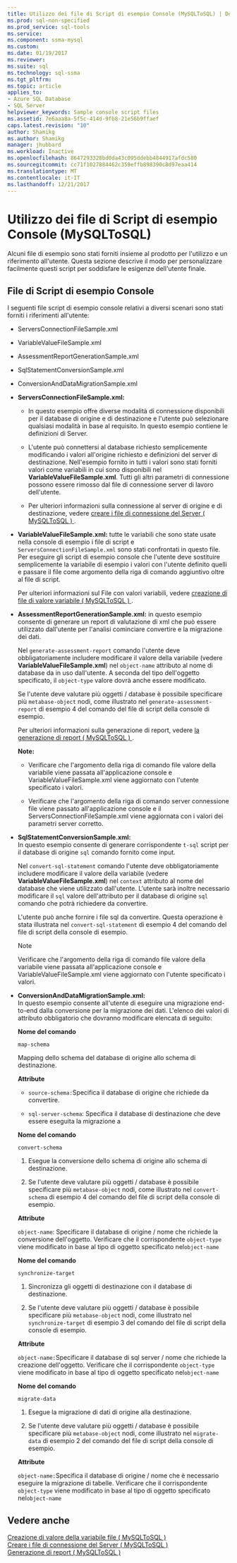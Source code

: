 ```yaml
---
title: Utilizzo dei file di Script di esempio Console (MySQLToSQL) | Documenti Microsoft
ms.prod: sql-non-specified
ms.prod_service: sql-tools
ms.service: 
ms.component: ssma-mysql
ms.custom: 
ms.date: 01/19/2017
ms.reviewer: 
ms.suite: sql
ms.technology: sql-ssma
ms.tgt_pltfrm: 
ms.topic: article
applies_to:
- Azure SQL Database
- SQL Server
helpviewer_keywords: Sample console script files
ms.assetid: 7e6aaa8a-5f5c-414d-9fb8-21e56b9ffaef
caps.latest.revision: "10"
author: Shamikg
ms.author: Shamikg
manager: jhubbard
ms.workload: Inactive
ms.openlocfilehash: 8647293328bd0da43c095ddebb4844917afdc580
ms.sourcegitcommit: cc71f1027884462c359effb898390c8d97eaa414
ms.translationtype: MT
ms.contentlocale: it-IT
ms.lasthandoff: 12/21/2017
---
```

# <a name="working-with-the-sample-console-script-files-mysqltosql"></a>Utilizzo dei file di Script di esempio Console (MySQLToSQL)
Alcuni file di esempio sono stati forniti insieme al prodotto per l'utilizzo e un riferimento all'utente. Questa sezione descrive il modo per personalizzare facilmente questi script per soddisfare le esigenze dell'utente finale.  
  
## <a name="sample-console-script-files"></a>File di Script di esempio Console  
I seguenti file script di esempio console relativi a diversi scenari sono stati forniti i riferimenti all'utente:  
  
-   ServersConnectionFileSample.xml  
  
-   VariableValueFileSample.xml  
  
-   AssessmentReportGenerationSample.xml  
  
-   SqlStatementConversionSample.xml  
  
-   ConversionAndDataMigrationSample.xml  
  
-   **ServersConnectionFileSample.xml:**  
  
    -   In questo esempio offre diverse modalità di connessione disponibili per il database di origine e di destinazione e l'utente può selezionare qualsiasi modalità in base al requisito. In questo esempio contiene le definizioni di Server.  
  
    -   L'utente può connettersi al database richiesto semplicemente modificando i valori all'origine richiesto e definizioni del server di destinazione. Nell'esempio fornito in tutti i valori sono stati forniti valori come variabili in cui sono disponibili nel **VariableValueFileSample.xml**.  Tutti gli altri parametri di connessione possono essere rimosso dal file di connessione server di lavoro dell'utente.  
  
    -   Per ulteriori informazioni sulla connessione al server di origine e di destinazione, vedere [creare i file di connessione del Server &#40; MySQLToSQL &#41; ](../../ssma/mysql/creating-the-server-connection-files-mysqltosql.md) .  
  
-   **VariableValueFileSample.xml:** tutte le variabili che sono state usate nella console di esempio i file di script e `ServersConnectionFileSample.xml` sono stati confrontati in questo file. Per eseguire gli script di esempio console che l'utente deve sostituire semplicemente la variabile di esempio i valori con l'utente definito quelli e passare il file come argomento della riga di comando aggiuntivo oltre al file di script.  
  
    Per ulteriori informazioni sul File con valori variabili, vedere [creazione di file di valore variabile &#40; MySQLToSQL &#41; ](../../ssma/mysql/creating-variable-value-files-mysqltosql.md).  
  
-   **AssessmentReportGenerationSample.xml:** in questo esempio consente di generare un report di valutazione di xml che può essere utilizzato dall'utente per l'analisi cominciare convertire e la migrazione dei dati.  
  
    Nel `generate-assessment-report` comando l'utente deve obbligatoriamente includere modificare il valore della variabile (vedere **VariableValueFileSample.xml**) nel `object-name` attributo al nome di database da in uso dall'utente. A seconda del tipo dell'oggetto specificato, il `object-type` valore dovrà anche essere modificato.  
  
    Se l'utente deve valutare più oggetti / database è possibile specificare più `metabase-object` nodi, come illustrato nel `generate-assessment-report` di esempio 4 del comando del file di script della console di esempio.  
  
    Per ulteriori informazioni sulla generazione di report, vedere [la generazione di report &#40; MySQLToSQL &#41; ](../../ssma/mysql/generating-reports-mysqltosql.md).  
  
    **Note:**  
  
    -   Verificare che l'argomento della riga di comando file valore della variabile viene passata all'applicazione console e VariableValueFileSample.xml viene aggiornato con l'utente specificato i valori.  
  
    -   Verificare che l'argomento della riga di comando server connessione file viene passato all'applicazione console e il ServersConnectionFileSample.xml viene aggiornata con i valori dei parametri server corretto.  
  
-   **SqlStatementConversionSample.xml:**  
    In questo esempio consente di generare corrispondente `t-sql` script per il database di origine `sql` comando fornito come input.  
  
    Nel `convert-sql-statement` comando l'utente deve obbligatoriamente includere modificare il valore della variabile (vedere **VariableValueFileSample.xml**) nel `context` attributo al nome del database che viene utilizzato dall'utente. L'utente sarà inoltre necessario modificare il `sql` valore dell'attributo per il database di origine `sql` comando che potrà richiedere da convertire.  
  
    L'utente può anche fornire i file sql da convertire. Questa operazione è stata illustrata nel `convert-sql-statement` di esempio 4 del comando del file di script della console di esempio.  
  
    > [!NOTE]  
    > Verificare che l'argomento della riga di comando file valore della variabile viene passata all'applicazione console e VariableValueFileSample.xml viene aggiornato con l'utente specificato i valori.  
  
-   **ConversionAndDataMigrationSample.xml:**  
     In questo esempio consente all'utente di eseguire una migrazione end-to-end dalla conversione per la migrazione dei dati. L'elenco dei valori di attributo obbligatorio che dovranno modificare elencata di seguito:  
  
    **Nome del comando**  
  
    `map-schema`  
  
    Mapping dello schema del database di origine allo schema di destinazione.  
  
    **Attribute**  
  
    -   `source-schema:`Specifica il database di origine che richiede da convertire.  
  
    -   `sql-server-schema`: Specifica il database di destinazione che deve essere eseguita la migrazione a  
  
    **Nome del comando**  
  
    `convert-schema`  
  
    1.  Esegue la conversione dello schema di origine allo schema di destinazione.  
  
    2.  Se l'utente deve valutare più oggetti / database è possibile specificare più `metabase-object` nodi, come illustrato nel `convert-schema` di esempio 4 del comando del file di script della console di esempio.  
  
    **Attribute**  
  
    `object-name`: Specificare il database di origine / nome che richiede la conversione dell'oggetto. Verificare che il corrispondente `object-type` viene modificato in base al tipo di oggetto specificato nel`object-name`  
  
    **Nome del comando**  
  
    `synchronize-target`  
  
    1.  Sincronizza gli oggetti di destinazione con il database di destinazione.  
  
    2.  Se l'utente deve valutare più oggetti / database è possibile specificare più `metabase-object` nodi, come illustrato nel `synchronize-target` di esempio 3 del comando del file di script della console di esempio.  
  
    **Attribute**  
  
    `object-name:`Specificare il database di sql server / nome che richiede la creazione dell'oggetto. Verificare che il corrispondente `object-type` viene modificato in base al tipo di oggetto specificato nel`object-name`  
  
    **Nome del comando**  
  
    `migrate-data`  
  
    1.  Esegue la migrazione di dati di origine alla destinazione.  
  
    2.  Se l'utente deve valutare più oggetti / database è possibile specificare più `metabase-object` nodi, come illustrato nel `migrate-data` di esempio 2 del comando del file di script della console di esempio.  
  
    **Attribute**  
  
    `object-name:`Specifica il database di origine / nome che è necessario eseguire la migrazione di tabelle. Verificare che il corrispondente `object-type` viene modificato in base al tipo di oggetto specificato nel`object-name`  
  
## <a name="see-also"></a>Vedere anche  
[Creazione di valore della variabile file &#40; MySQLToSQL &#41;](../../ssma/mysql/creating-variable-value-files-mysqltosql.md)  
[Creare i file di connessione del Server &#40; MySQLToSQL &#41;](../../ssma/mysql/creating-the-server-connection-files-mysqltosql.md)  
[Generazione di report &#40; MySQLToSQL &#41;](../../ssma/mysql/generating-reports-mysqltosql.md)  
  
